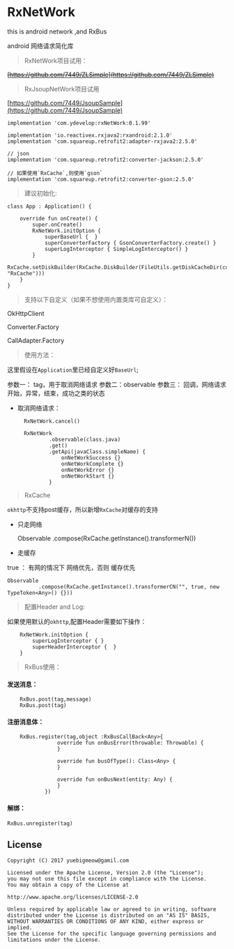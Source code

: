 # RxNetWork
this is android network ,and RxBus

android 网络请求简化库

> RxNetWork项目试用：

~~[https://github.com/7449/ZLSimple](https://github.com/7449/ZLSimple)~~

> RxJsoupNetWork项目试用

[https://github.com/7449/JsoupSample](https://github.com/7449/JsoupSample)

> 
    
    implementation 'com.ydevelop:rxNetWork:0.1.99'

    implementation 'io.reactivex.rxjava2:rxandroid:2.1.0'
    implementation 'com.squareup.retrofit2:adapter-rxjava2:2.5.0'

    // json
    implementation 'com.squareup.retrofit2:converter-jackson:2.5.0'

    // 如果使用`RxCache`,则使用`gson`
    implementation 'com.squareup.retrofit2:converter-gson:2.5.0'

> 建议初始化:

    class App : Application() {
    
        override fun onCreate() {
            super.onCreate()
            RxNetWork.initOption {
                superBaseUrl {  }
                superConverterFactory { GsonConverterFactory.create() }
                superLogInterceptor { SimpleLogInterceptor() }
            }
            RxCache.setDiskBuilder(RxCache.DiskBuilder(FileUtils.getDiskCacheDir(context, "RxCache")))
        }
    }


> 支持以下自定义（如果不想使用内置类库可自定义）：

OkHttpClient

Converter.Factory

CallAdapter.Factory

> 使用方法：

这里假设在`Application`里已经自定义好`BaseUrl`;

参数一： tag，用于取消网络请求
参数二：observable
参数三： 回调，网络请求开始，异常，结束，成功之类的状态


* 取消网络请求：

	    RxNetWork.cancel()

        RxNetWork
                .observable(class.java)
                .get()
                .getApi(javaClass.simpleName) {
                    onNetWorkSuccess {}
                    onNetWorkComplete {}
                    onNetWorkError {}
                    onNetWorkStart {}
                }

> RxCache

`okhttp`不支持post缓存，所以新增`RxCache`对缓存的支持

* 只走网络 

    Observable
              .compose(RxCache.getInstance().<T>transformerN())
              
              
* 走缓存

true ： 有网的情况下 网络优先，否则 缓存优先

    Observable
              .compose(RxCache.getInstance().transformerCN("", true, new TypeToken<Any>() {}))



> 配置Header and Log:

如果使用默认的`okhttp`,配置Header需要如下操作：

        RxNetWork.initOption {
            superLogInterceptor { }
            superHeaderInterceptor {  }
        }

> RxBus使用：

#### 发送消息：

        RxBus.post(tag,message)
        RxBus.post(tag)

#### 注册消息体：

        RxBus.register(tag,object :RxBusCallBack<Any>{
                    override fun onBusError(throwable: Throwable) {
                    }

                    override fun busOfType(): Class<Any> {
                    }

                    override fun onBusNext(entity: Any) {
                    }
                })

#### 解绑：

	RxBus.unregister(tag)
	
## License

    Copyright (C) 2017 yuebigmeow@gamil.com

    Licensed under the Apache License, Version 2.0 (the "License");
    you may not use this file except in compliance with the License.
    You may obtain a copy of the License at

    http://www.apache.org/licenses/LICENSE-2.0

    Unless required by applicable law or agreed to in writing, software
    distributed under the License is distributed on an "AS IS" BASIS,
    WITHOUT WARRANTIES OR CONDITIONS OF ANY KIND, either express or implied.
    See the License for the specific language governing permissions and
    limitations under the License.




